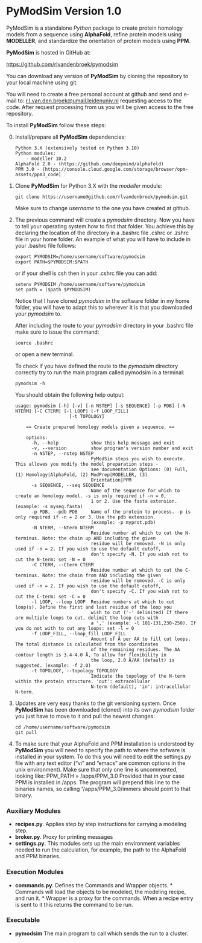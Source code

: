 PyModSim Version 1.0
================================================================================

PyModSim is a standalone *Python* package to create protein homology models from 
a sequence using **AlphaFold**, refine protein models using **MODELLER**, and 
standardize the orientation of protein models using **PPM**.

**PyModSim** is hosted in GitHub at:

<https://github.com/rlvandenbroek/pymodsim>

You can download any version of **PyModSim** by cloning the repository to your 
local machine using git.  

You will need to create a  free personal account at github and send
and  e-mail  to:  [r.l.van.den.broek@umail.leidenuniv.nl](r.l.van.den.broek@umail.leidenuniv.nl) 
requesting access to the code. After request processing from us you will be
given access to the free repository.  

To install **PyModSim** follow these steps:  

0.  Install/prepare all **PyModSim** dependencies:
	
        Python 3.X (extensively tested on Python 3.10)
        Python modules:
            - modeller 10.2
        AlphaFold 2.0 - (https://github.com/deepmind/alphafold)
        PPM 3.0 - (https://console.cloud.google.com/storage/browser/opm-assets/ppm3_code)

1.  Clone **PyModSim** for Python 3.X with the *modeller* module:  

        git clone https://username@github.com/rlvandenbroek/pymodsim.git

    Make sure to change *username* to the one you have created at
    github.  

2.  The previous command will create a *pymodsim* directory. Now you
    have to tell your operating system how to find that folder. You
    achieve this by declaring the location of the directory in a .bashrc
    file .cshrc or .zshrc file in your home folder. An example of what you will
    have to include in your .bashrc file follows:

        export PYMODSIM=/home/username/software/pymodsim
        export PATH=$PYMODSIM:$PATH

    or if your shell is csh then in your .cshrc file you can add:

        setenv PYMODSIM /home/username/software/pymodsim
        set path = ($path $PYMODSIM)

    Notice that I have cloned *pymodsim* in the software folder in my
    home folder, you will have to adapt this to wherever it is that you
    downloaded your *pymodsim* to.

    After including the route to your *pymodsim* directory in your
    .bashrc file make sure to issue the command:

        source .bashrc

    or open a new terminal.

    To check if you have defined the route to the *pymodsim* directory
    correctly try to run the main program called pymodsim in a terminal:

        pymodsim -h

    You should obtain the following help output:
	
        usage: pymodsim [-h] [-v] [-n NSTEP] [-s SEQUENCE] [-p PDB] [-N NTERM] [-C CTERM] [-l LOOP] [-f LOOP_FILL]
	                        [-t TOPOLOGY]
	        
        	== Create prepared homology models given a sequence. ==
        	
        	options:
        	  -h, --help            show this help message and exit
        	  -v, --version         show program's version number and exit
        	  -n NSTEP, --nstep NSTEP
        	                        PyModSim steps you wish to execute. This allowes you modify the model preparation steps -
        	                        see documentation Options: (0) Full, (1) Homology|AlphaFold, (2) ModPrep|MODELLER, (3)
        	                        Orientation|PPM
        	  -s SEQUENCE, --seq SEQUENCE
        	                        Name of the sequence for which to create an homology model. -s is only required if -n = 0,
        	                        1 or 2. Use the fasta extension. (example: -s myseq.fasta)
        	  -p PDB, --pdb PDB     Name of the protein to process. -p is only required if -n = 2 or 3. Use the pdb extension.
        	                        (example: -p myprot.pdb)
        	  -N NTERM, --Nterm NTERM
        	                        Residue number at which to cut the N-terminus. Note: the chain up AND including the given
        	                        residue will be removed. -N is only used if -n = 2. If you wish to use the default cutoff,
        	                        don't specify -N. If you wish not to cut the N-term: set -N = 0
        	  -C CTERM, --Cterm CTERM
        	                        Residue number at which to cut the C-terminus. Note: the chain from AND including the given
        	                        residue will be removed. -C is only used if -n = 2. If you wish to use the default cutoff,
        	                        don't specify -C. If you wish not to cut the C-term: set -C = 0
        	  -l LOOP, --loop LOOP  Residue numbers at which to cut loop(s). Define the first and last residue of the loop you
        	                        wish to cut ('-' delimited) If there are multiple loops to cut, delimit the loop cuts with
        	                        a ',' (example: -l 101-131,230-250). If you do not with to cut any loops: set -l = 0
        	  -f LOOP_FILL, --loop_fill LOOP_FILL
        	                        Amount of Å per AA to fill cut loops. The total distance is calculated from the coordinates
        	                        of the remaining residues. The AA contour length is 3.4-4.0 Å, To allow for flexibility in
        	                        the loop, 2.0 Å/AA (default) is suggested. (example: -f 2.0)
        	  -t TOPOLOGY, --topology TOPOLOGY
        	                        Indicate the topology of the N-term within the protein structure. 'out': extracellular
        	                        N-term (default), 'in': intracellular N-term.

3.  Updates are very easy thanks to the git versioning system. Once
    **PyModSim** has been downloaded (cloned) into its own *pymodsim* folder 
    you just have to move to it and pull the newest changes:

        cd /home/username/software/pymodsim
        git pull   

5.  To make sure that your AlphaFold and PPM installation is understood by
    **PyModSim** you will need to specify the path to where the sofware is
    installed in your system. To do this you will need to edit the
    settings.py file with any text editor (“vi” and “emacs” are common
    options in the unix environment). Make sure that only one line is
    uncommented, looking like: PPM_PATH = /apps/PPM_3.0 Provided that in 
    your case PPM is installed in /apps. The program
    will prepend this line to the binaries names, so calling
    “/apps/PPM_3.0/immers should point to that binary.  


### Auxiliary Modules

- **recipes.py**.   Applies step by step instructions for carrying a 
  modeling step.
- **broker.py**.   Proxy for printing messages
- **settings.py**.   This modules sets up the main environment variables needed
  to run the calculation, for example, the path to the AlphaFold and PPM binaries.


### Execution Modules

- **commands.py**. Defines the Commands and Wrapper objects. * Commands will
  load the  objects to be modeled, the modeling recipe, and run it. *
  Wrapper is a  proxy for the commands. When a recipe entry is sent
  to it this returns the command to be run.


### Executable

- **pymodsim** The main program to call which sends the run to a cluster.
